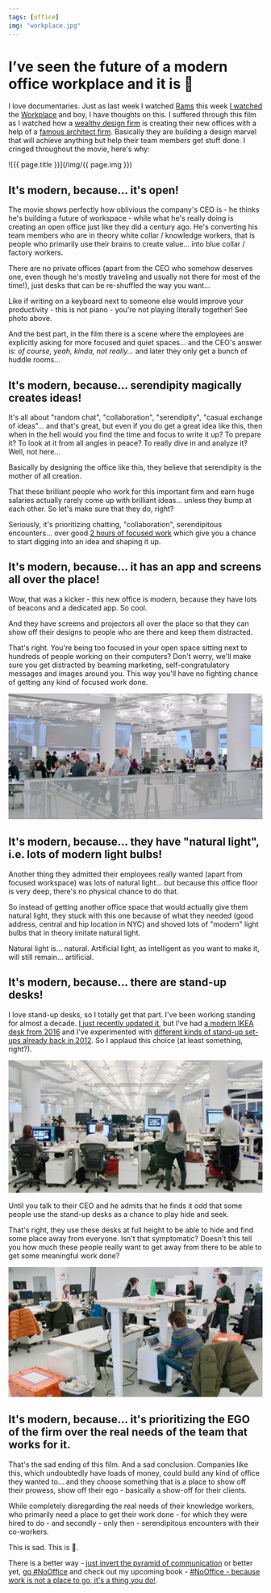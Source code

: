 ```yaml
---
tags: [office]
img: "workplace.jpg"
---
```


# I’ve seen the future of a modern office workplace and it is 💩

I love documentaries. Just as last week I watched [Rams](https://sliwinski.com/designed) this week [I watched](https://www.ohyouprettythings.com/free) the [Workplace](https://www.hustwit.com/workplace) and boy, I have thoughts on this. I suffered through this film as I watched how a [wealthy design firm](https://en.wikipedia.org/wiki/R/GA) is creating their new offices with a help of a [famous architect firm](https://en.wikipedia.org/wiki/Foster_and_Partners). Basically they are building a design marvel that will achieve anything but help their team members get stuff done. I cringed throughout the movie, here's why:

<!--More-->

![{{ page.title }}](/img/{{ page.img }})

## It's modern, because... it's open!

The movie shows perfectly how oblivious the company's CEO is - he thinks he's building a future of workspace - while what he's really doing is creating an open office just like they did a century ago. He's converting his team members who are in theory white collar / knowledge workers, that is people who primarily use their brains to create value... into blue collar / factory workers.

There are no private offices (apart from the CEO who somehow deserves one, even though he's mostly traveling and usually not there for most of the time!), just desks that can be re-shuffled the way you want...

Like if writing on a keyboard next to someone else would improve your productivity - this is not piano - you're not playing literally together! See photo above. 

And the best part, in the film there is a scene where the employees are explicitly asking for more focused and quiet spaces... and the CEO's answer is: *of course, yeah, kinda, not really...* and later they only get a bunch of huddle rooms...

## It's modern, because... serendipity magically creates ideas!

It's all about "random chat", "collaboration", "serendipity", "casual exchange of ideas"... and that's great, but even if you do get a great idea like this, then when in the hell would you find the time and focus to write it up? To prepare it? To look at it from all angles in peace? To really dive in and analyze it? Well, not here...

Basically by designing the office like this, they believe that serendipity is the mother of all creation.

That these brilliant people who work for this important firm and earn huge salaries actually rarely come up with brilliant ideas... unless they bump at each other. So let's make sure that they do, right?

Seriously, it's prioritizing chatting, "collaboration", serendipitous encounters... over good [2 hours of focused work](https://sliwinski.com/2hours) which give you a chance to start digging into an idea and shaping it up.

## It's modern, because... it has an app and screens all over the place!

Wow, that was a kicker - this new office is modern, because they have lots of beacons and a dedicated app. So cool.

And they have screens and projectors all over the place so that they can show off their designs to people who are there and keep them distracted.

That's right. You're being too focused in your open space sitting next to hundreds of people working on their computers? Don't worry, we'll make sure you get distracted by beaming marketing, self-congratulatory messages and images around you. This way you'll have no fighting chance of getting any kind of focused work done.

![I’ve seen the future of a modern office workplace and it is 💩 2](/img/workplace-2.jpg)

## It's modern, because... they have "natural light", i.e. lots of modern light bulbs!

Another thing they admitted their employees really wanted (apart from focused workspace) was lots of natural light... but because this office floor is very deep, there's no physical chance to do that.

So instead of getting another office space that would actually give them natural light, they stuck with this one because of what they needed (good address, central and hip location in NYC) and shoved lots of "modern" light bulbs that in theory imitate natural light.

Natural light is... natural. Artificial light, as intelligent as you want to make it, will still remain... artificial.

## It's modern, because... there are stand-up desks!

I love stand-up desks, so I totally get that part. I've been working standing for almost a decade. [I just recently updated it](https://sliwinski.com/desk), but I've had [a modern IKEA desk from 2016](https://sliwinski.com/homeoffice2016) and I've experimented with [different kinds of stand-up set-ups already back in 2012](https://sliwinski.com/im-still-standing-my-latest-video-show). So I applaud this choice (at least something, right?).

![I’ve seen the future of a modern office workplace and it is 💩 3](/img/workplace-3.jpg)

Until you talk to their CEO and he admits that he finds it odd that some people use the stand-up desks as a chance to play hide and seek.

That's right, they use these desks at full height to be able to hide and find some place away from everyone. Isn't that symptomatic? Doesn't this tell you how much these people really want to get away from there to be able to get some meaningful work done?

![I’ve seen the future of a modern office workplace and it is 💩 4](/img/workplace-4.jpg)

## It's modern, because... it's prioritizing the EGO of the firm over the real needs of the team that works for it.

That's the sad ending of this film. And a sad conclusion. Companies like this, which undoubtedly have loads of money, could build any kind of office they wanted to... and they choose something that is a place to show off their prowess, show off their ego - basically a show-off for their clients.

While completely disregarding the real needs of their knowledge workers, who primarily need a place to get their work done - for which they were hired to do - and secondly - only then - serendipitous encounters with their co-workers.

This is sad. This is 💩.

There is a better way - [just invert the pyramid of communication](https://sliwinski.com/pyramid) or better yet, [go #NoOffice](/nooffice) and check out my upcoming book - [#NoOffice - because work is not a place to go, it's a thing you do!](https://nooffice.org).

[n]: https://nozbe.com/?a=mike
[p]: https://thepodcast.fm/